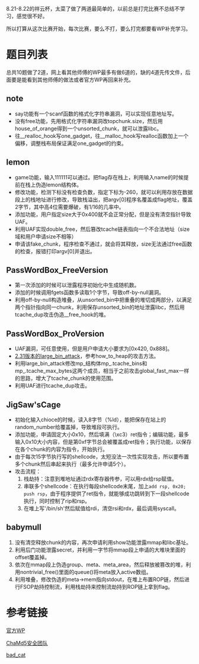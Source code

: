 8.21-8.22的祥云杯，太菜了做了两道最简单的，以前总是打完比赛不总结不学习，感觉很不好。

所以打算从这次比赛开始，每次比赛，要么不打，要么打完都要看WP补充学习。

# 题目列表

总共10题做了2道，网上看其他师傅的WP最多有做6道的，缺的4道先传文件，后面要是能看到其他师傅的做法或者官方WP再回来补充。

## note

* say功能有一个scanf函数的格式化字符串漏洞，可以实现任意地址写。
* 没有free功能，先用格式化字符串漏洞改topchunk.size，然后用house_of_orange得到一个unsorted_chunk，就可以泄露libc。
* 往__realloc_hook写one_gadget，往__malloc_hook写realloc函数加上一个偏移，调整栈布局保证满足one_gadget的约束。

## lemon

* game功能，输入111111可以通过。把flag存在栈上，利用输入name的时候提前在栈上伪造lemon结构体。
* 修改功能，检测下标没有检查负数，指定下标为-260，就可以利用存放在数据段上的栈地址进行修改，导致栈溢出，把argv[0]程序名覆盖成flag地址，覆盖2字节，其中高4位需要爆破，有1/16的几率中。
* 添加功能，用户指定size大于0x400就不会正常分配，但是没有清空指针导致UAF。
* 利用UAF实现double_free，然后篡改tcache链表指向一个不合法地址（size域和用户申请size不相等）
* 申请该fake_chunk，程序检查不通过，就会将其释放，size无法通过free函数的检查，报错打印argv[0]并退出。

## PassWordBox_FreeVersion

* 第一次添加的时候可以泄露程序初始化中生成随机数。
* 添加的时候调用fgets函数多读取1个字节，导致off-by-null漏洞。
* 利用off-by-null构造堆叠，从unsorted_bin中把重叠的堆切成两部分，以满足两个指针指向同一chunk，利用保存unsorted_bin的地址泄露libc，然后用tcache_dup攻击伪造__free_hook的堆。

## PassWordBox_ProVersion

* UAF漏洞，可任意使用，但是用户申请大小要求为[0x420, 0x888]。
* [2.31版本的large_bin_attack](https://github.com/shellphish/how2heap/blob/master/glibc_2.31/large_bin_attack.c)，参考how_to_heap的攻击方法。
* 利用large_bin_attack修改mp_结构体mp_.tcache_bins和mp_.tcache_max_bytes这两个成员，相当于之前攻击global_fast_max一样的思路，增大了tcache_chunk的使用范围。
* 利用UAF进行tcache_dup攻击。

## JigSaw'sCage

* 初始化输入chioce的时候，读入8字节（%ld），能把保存在站上的random_number给覆盖掉，导致堆段可执行。
* 添加功能，申请固定大小0x10，然后填满（\xc3）ret指令；编辑功能，最多输入0x10大小内容，但是第0xf字节总会被覆盖成ret指令；执行功能，以保存在各个chunk的内容为指令，开始执行。
* 由于每次15字节执行写的shellcode，太短没法一次性实现攻击，所以要布置多个chunk然后串起来执行（最多允许申请5个）。
* 攻击流程：
    1. 栈劫持：注意到堆地址通过rdx寄存器传参，可以用rdx给rsp赋值。
    2. 串联多个shellcode：在执行每段shellcode末尾，加上`add rsp, 0x20; push rsp`，由于程序提供了ret指令，就能够成功跳转到下一段shellcode执行，同时控制了rip和rsp。
    3. 在堆上写'/bin/sh'然后赋值给rdi，清空rsi和rdx，最后调用syscall。

## babymull
1. 没有清空释放chunk的内容，再次申请利用show功能泄露mmap和libc基址。
2. 利用后门功能泄露secret，并利用一字节将mmap段上申请的大堆块里面的offset覆盖掉。
3. 依次在mmap段上伪造group、meta、meta_area，然后释放被篡改的堆，利用nontrivial_free()里面的queue()将meta放入active数组。
4. 利用堆叠，修改伪造的meta->mem指向stdout，在堆上布置ROP链，然后进行FSOP劫持控制流，利用栈劫持来控制流劫持到ROP链上拿到flag。


# 参考链接

[官方WP](https://mp.weixin.qq.com/s/UwrZVlQ_WJ5rO4InOErt1g)

[ChaMd5安全团队](https://mp.weixin.qq.com/s/EsLeJwmo0ylW_VDmHsW_gw)

[bad_cat](https://www.freebuf.com/articles/web/286171.html)
